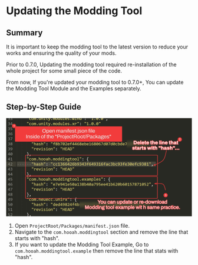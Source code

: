 # Updating the Modding Tool

## Summary

It is important to keep the modding tool to the latest version to reduce your works and ensuring the quality of your mods.

Prior to 0.7.0, Updating the modding tool required re-installation of the whole project for some small piece of the code.

From now, If you're updated your modding tool to 0.7.0+, You can update the Modding Tool Module and the Examples separately.

## Step-by-Step Guide

![](imgs/070_mod_03.png)

1. Open `ProjectRoot/Packages/manifest.json` file.
2. Navigate to the `com.hooah.moddingtool` section and remove the line that starts with "hash".
3. If you want to update the Modding Tool Example, Go to `com.hooah.moddingtool.example` then remove the line that stats with "hash".